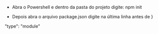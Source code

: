 - Abra o Powershell e dentro da pasta do projeto digite:
npm init

- Depois abra o arquivo  package.json digite na última linha antes de }

"type": "module"
